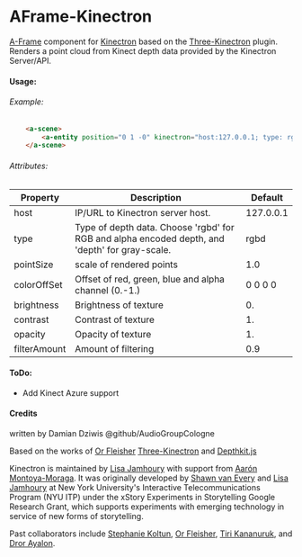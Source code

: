 # AFrame-Kinectron
[A-Frame](https://github.com/aframevr/aframe) component for [Kinectron](https://github.com/kinectron/kinectron) based on the [Three-Kinectron](https://github.com/kinectron/Three-Kinectron) plugin.
Renders a point cloud from Kinect depth data provided by the Kinectron Server/API.


#### Usage:

###### Example:

```html
    <a-scene>
        <a-entity position="0 1 -0" kinectron="host:127.0.0.1; type: rgbd; pointSize: 0.1; colorOffSet: 0 0 0 0; brightness: 0.1; contrast: 1.0; opacity: 1.0; filterAmount: 0.9" scale="5. 5. 10."></a-entity>
    </a-scene>
```

###### Attributes:

| Property | Description | Default |
| ------------- | ------------- | ------------- |
| host  | IP/URL to Kinectron server host.  | 127.0.0.1  |
| type | Type of depth data. Choose 'rgbd' for RGB and alpha encoded depth, and 'depth' for gray-scale. | rgbd  |
| pointSize | scale of rendered points  | 1.0  |
| colorOffSet | Offset of red, green, blue and alpha channel (0.-1.)  | 0 0 0 0 |
| brightness | Brightness of texture  | 0. |
| contrast | Contrast of texture | 1. |
| opacity | Opacity of texture | 1. |
| filterAmount | Amount of filtering | 0.9 |

#### ToDo:
- Add Kinect Azure support

#### Credits

written by Damian Dziwis @github/AudioGroupCologne  

Based on the works of [Or Fleisher](https://github.com/juniorxsound) [Three-Kinectron](https://github.com/kinectron/Three-Kinectron) and [Depthkit.js](https://github.com/juniorxsound/DepthKit.js)

Kinectron is maintained by [Lisa Jamhoury](http://lisajamhoury.com) with support from [Aarón Montoya-Moraga](https://github.com/montoyamoraga). It was originally developed by [Shawn van Every](https://github.com/vanevery) and [Lisa Jamhoury](https://github.com/lisajamhoury/) at New York University's Interactive Telecommunications Program (NYU ITP) under the xStory Experiments in Storytelling Google Research Grant, which supports experiments with emerging technology in service of new forms of storytelling.

Past collaborators include [Stephanie Koltun](https://github.com/stephkoltun), [Or Fleisher](https://github.com/juniorxsound), [Tiri Kananuruk](http://xxx.tiri.xxx/), and [Dror Ayalon](https://www.drorayalon.com/).

